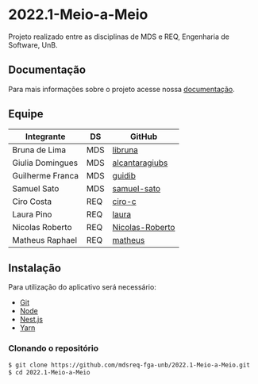 # 2022.1-Meio-a-Meio
Projeto realizado entre as disciplinas de MDS e REQ, Engenharia de Software, UnB.

## Documentação
Para mais informações sobre o projeto acesse nossa [documentação](https://mdsreq-fga-unb.github.io/2022.1-Meio-a-Meio/).

## Equipe
| Integrante       | DS | GitHub         |
|------------------|---|----------------|
| Bruna de Lima    |MDS| [libruna](https://github.com/libruna)        |
| Giulia Domingues |MDS| [alcantaragiubs](https://github.com/alcantaragiubs) |
| Guilherme Franca |MDS| [guidib](https://github.com/GuiDib)     |
| Samuel Sato      |MDS| [samuel-sato](https://github.com/samuel-sato)    |
| Ciro Costa       |REQ| [ciro-c](https://github.com/ciro-c)         |
| Laura Pino       |REQ| [laura](https://github.com/)          |
| Nicolas Roberto  |REQ| [Nicolas-Roberto](https://github.com/Nicolas-Roberto)        |
| Matheus Raphael  |REQ| [matheus](https://github.com/)        |

<!-- | Pedro Henrique   |REQ| PedroMoraes39  | -->

## Instalação
Para utilização do aplicativo será necessário:

- [Git](https://git-scm.com/)
- [Node](https://nodejs.org/en/)
- [Nest.js](https://nestjs.com/)
- [Yarn](https://yarnpkg.com/)

<!-- - [Docker-Compose](https://docs.docker.com/compose/install/) -->
<!-- - [Docker](https://www.docker.com/get-started) -->

### Clonando o repositório
```bash
$ git clone https://github.com/mdsreq-fga-unb/2022.1-Meio-a-Meio.git
$ cd 2022.1-Meio-a-Meio
```
<!-- ### Executando o projeto -->

